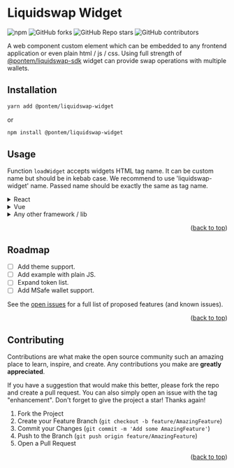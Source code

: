 <a name="readme-top"></a>

# Liquidswap Widget
<!-- PROJECT SHIELDS -->
![npm](https://img.shields.io/npm/v/@pontem/liquidswap-widget?style=for-the-badge)
![GitHub forks](https://img.shields.io/github/forks/pontem-network/liquidswap-widget?style=for-the-badge)
![GitHub Repo stars](https://img.shields.io/github/stars/pontem-network/liquidswap-widget?style=for-the-badge)
![GitHub contributors](https://img.shields.io/github/contributors/pontem-network/liquidswap-widget?style=for-the-badge)

A web component custom element which can be embedded to any frontend application or even plain html / js / css.
Using full strength of [@pontem/liquidswap-sdk](https://www.npmjs.com/package/@pontem/liquidswap-sdk) widget can provide
swap operations with multiple wallets.

## Installation

```bash
yarn add @pontem/liquidswap-widget
```
or
```bash
npm install @pontem/liquidswap-widget
```

## Usage
Function `loadWidget` accepts widgets HTML tag name. It can be custom name but should be in kebab case. 
We recommend to use 'liquidswap-widget' name. Passed name should be exactly the same as tag name.

<details>
  <summary>React</summary>

```typescript
import React, { useLayoutEffect } from 'react';
import { loadWidget } from '@pontem/liquidswap-widget';

export const Widget = () => {
  useLayoutEffect(() => {
    loadWidget('liquidswap-widget');
  }, []);
  return (
    <div className="'Your Wrapper className'">
      <liquidswap-widget/>
    </div>
  );
};
```
</details>


<details>
  <summary>Vue</summary>

```vue
<template>
  <div class="'Your Wrapper class name'">
    <liquidswap-widget>
  </div>
</template>

<script setup lang="ts">
  import { loadWidget } from '@pontem/liquidswap-widget';
  
  loadWidget('liquidswap-widget');
</script> 
```
</details>

<details>
  <summary>Any other framework / lib</summary>

1) Make sure you added html tag `liquidswap-widget` into app.  
```html
<liquidswap-widget></liquidswap-widget>
```

2) Import `loadWidget` function from npm and run with passing html tag name in kebab case;

```js
import { loadWidget } from '@pontem/liquidswap-widget';
  
loadWidget('liquidswap-widget');
```
</details>


<p align="right">(<a href="#readme-top">back to top</a>)</p>

<!-- ROADMAP -->
## Roadmap

- [ ] Add theme support.
- [ ] Add example with plain JS.
- [ ] Expand token list. 
- [ ] Add MSafe wallet support.

See the [open issues](https://github.com/pontem-network/liquidswap-sdk/issues) for a full list of proposed features (and known issues).

<p align="right">(<a href="#readme-top">back to top</a>)</p>

<!-- CONTRIBUTING -->
## Contributing

Contributions are what make the open source community such an amazing place to learn, inspire, and create. Any contributions you make are **greatly appreciated**.

If you have a suggestion that would make this better, please fork the repo and create a pull request. You can also simply open an issue with the tag "enhancement".
Don't forget to give the project a star! Thanks again!

1. Fork the Project
2. Create your Feature Branch (`git checkout -b feature/AmazingFeature`)
3. Commit your Changes (`git commit -m 'Add some AmazingFeature'`)
4. Push to the Branch (`git push origin feature/AmazingFeature`)
5. Open a Pull Request

<p align="right">(<a href="#readme-top">back to top</a>)</p>
